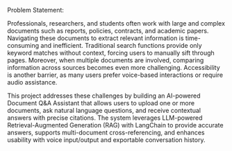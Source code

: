 Problem Statement:

Professionals, researchers, and students often work with large and complex documents such as reports, policies, contracts, and academic papers. Navigating these documents to extract relevant information is time-consuming and inefficient. Traditional search functions provide only keyword matches without context, forcing users to manually sift through pages. Moreover, when multiple documents are involved, comparing information across sources becomes even more challenging. Accessibility is another barrier, as many users prefer voice-based interactions or require audio assistance.

This project addresses these challenges by building an AI-powered Document Q&A Assistant that allows users to upload one or more documents, ask natural language questions, and receive contextual answers with precise citations. The system leverages LLM-powered Retrieval-Augmented Generation (RAG) with LangChain to provide accurate answers, supports multi-document cross-referencing, and enhances usability with voice input/output and exportable conversation history.
